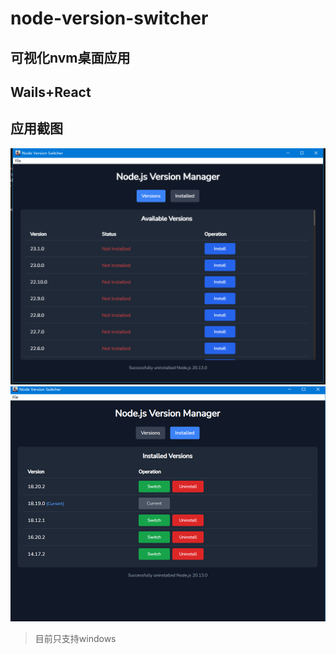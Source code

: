 # node-version-switcher

## 可视化nvm桌面应用

## Wails+React

## 应用截图
![available](/md/available.png)
![installed](/md/installed.png)

> 目前只支持windows
